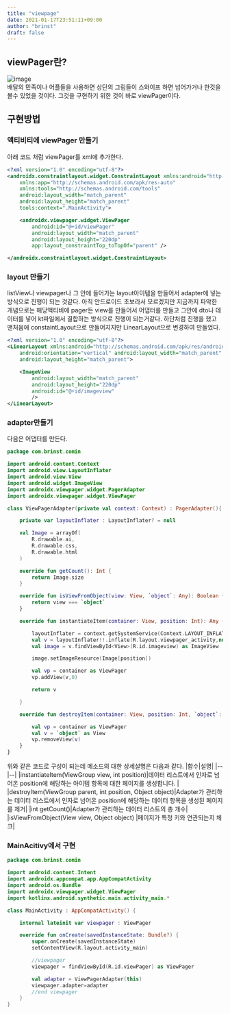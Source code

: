 ```yaml
---
title: "viewpage"
date: 2021-01-17T23:51:11+09:00
author: "brinst"
draft: false
---
```


## viewPager란?

![image](https://user-images.githubusercontent.com/60083557/104843909-6d1e8e80-5910-11eb-98a8-e4b3415b8625.png)<br>
배달의 민족이나 어플들을 사용하면 상단의 그림들이 스와이프 하면 넘어가거나 한것을 볼수 있었을 것이다. 그것을 구현하기 위한 것이 바로 viewPager이다.

## 구현방법

### 액티비티에 viewPager 만들기

아래 코드 처럼 viewPager를 xml에 추가한다.

```xml
<?xml version="1.0" encoding="utf-8"?>
<androidx.constraintlayout.widget.ConstraintLayout xmlns:android="http://schemas.android.com/apk/res/android"
    xmlns:app="http://schemas.android.com/apk/res-auto"
    xmlns:tools="http://schemas.android.com/tools"
    android:layout_width="match_parent"
    android:layout_height="match_parent"
    tools:context=".MainActivity">

    <androidx.viewpager.widget.ViewPager
        android:id="@+id/viewPager"
        android:layout_width="match_parent"
        android:layout_height="220dp"
        app:layout_constraintTop_toTopOf="parent" />

</androidx.constraintlayout.widget.ConstraintLayout>
```

### layout 만들기

listView나 viewpager나 그 안에 들어가는 layout아이템을 만들어서 adapter에 넣는 방식으로 진행이 되는 것같다.
아직 안드로이드 초보라서 모르겠지만 지금까지 파악한 개념으로는 해당액티비에 pager든 view를 만들어서 어댑터를 만들고 그안에 dto나 데이터를 넣어 kt파일에서 결합하는 방식으로 진행이 되는거같다.
하단처럼 진행을 했고 맨처음에 constaintLayout으로 만들어지지만 LinearLayout으로 변경하여 만들었다.

```xml
<?xml version="1.0" encoding="utf-8"?>
<LinearLayout xmlns:android="http://schemas.android.com/apk/res/android"
    android:orientation="vertical" android:layout_width="match_parent"
    android:layout_height="match_parent">

    <ImageView
        android:layout_width="match_parent"
        android:layout_height="220dp"
        android:id="@+id/imageview"
        />
</LinearLayout>
```

### adapter만들기

다음은 어댑터를 만든다.

```kt
package com.brinst.comin

import android.content.Context
import android.view.LayoutInflater
import android.view.View
import android.widget.ImageView
import androidx.viewpager.widget.PagerAdapter
import androidx.viewpager.widget.ViewPager

class ViewPagerAdapter(private val context: Context) : PagerAdapter(){

    private var layoutInflater : LayoutInflater? = null

    val Image = arrayOf(
        R.drawable.ai,
        R.drawable.css,
        R.drawable.html
    )

    override fun getCount(): Int {
        return Image.size
    }

    override fun isViewFromObject(view: View, `object`: Any): Boolean {
        return view === `object`
    }

    override fun instantiateItem(container: View, position: Int): Any {

        layoutInflater = context.getSystemService(Context.LAYOUT_INFLATER_SERVICE) as LayoutInflater
        val v = layoutInflater!!.inflate(R.layout.viewpager_activity,null)
        val image = v.findViewById<View>(R.id.imageview) as ImageView

        image.setImageResource(Image[position])

        val vp = container as ViewPager
        vp.addView(v,0)

        return v

    }

    override fun destroyItem(container: View, position: Int, `object`: Any) {

        val vp = container as ViewPager
        val v = `object` as View
        vp.removeView(v)
    }
}
```

위와 같은 코드로 구성이 되는데 메소드의 대한 상세설명은 다음과 같다.
|함수|설명|
|--|--|
|instantiateItem(ViewGroup view, int position)|데이터 리스트에서 인자로 넘어온 position에 해당하는 아이템 항목에 대한 페이지를 생성합니다. |
|destroyItem(ViewGroup parent, int position, Object object)|Adapter가 관리하는 데이터 리스트에서 인자로 넘어온 position에 해당하는 데이터 항목을 생성된 페이지를 제거|
|int getCount()|Adapter가 관리하는 데이터 리스트의 총 개수|
|isViewFromObject(View view, Object object) |페이지가 특정 키와 연관되는지 체크|

### MainAcitivy에서 구현

```Kotlin
package com.brinst.comin

import android.content.Intent
import androidx.appcompat.app.AppCompatActivity
import android.os.Bundle
import androidx.viewpager.widget.ViewPager
import kotlinx.android.synthetic.main.activity_main.*

class MainActivity : AppCompatActivity() {

    internal lateinit var viewpager : ViewPager

    override fun onCreate(savedInstanceState: Bundle?) {
        super.onCreate(savedInstanceState)
        setContentView(R.layout.activity_main)

        //viewpager
        viewpager = findViewById(R.id.viewPager) as ViewPager

        val adapter = ViewPagerAdapter(this)
        viewpager.adapter=adapter
        //end viewpager
    }
}
```
